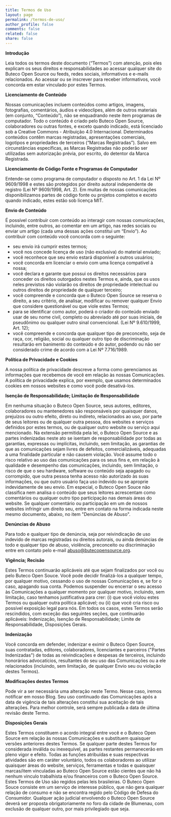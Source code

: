 ```yaml
---
title: Termos de Uso
layout: page
permalink: /termos-de-uso/
author_profile: false
comments: false
related: false
share: false
---
```


**Introdução**

Leia todos os termos deste documento (“Termos”) com atenção, pois eles explicam os seus direitos e responsabilidades ao acessar qualquer site do Buteco Open Source ou feeds, redes sociais, informativos e e-mails relacionados. Ao acessar ou se inscrever para receber informativos, você concorda em estar vinculado por estes Termos.

**Licenciamento de Conteúdo**

Nossas comunicações incluem conteúdos como artigos, imagens, fotografias, comentários, áudios e videoclipes, além de outros materiais (em conjunto, “Conteúdo”), não se enquadrando neste item programas de computador. Todo o conteúdo é criado pelo Buteco Open Source, colaboradores ou outras fontes, e exceto quando indicado, está licenciado sob a Creative Commons - Atribuição 4.0 Internacional. Determinados conteúdos contêm marcas registradas, apresentações comerciais, logotipos e propriedades de terceiros (“Marcas Registradas”). Salvo em circunstâncias específicas, as Marcas Registradas não poderão ser utilizadas sem autorização prévia, por escrito, do detentor da Marca Registrada.

**Licenciamento de Código Fonte e Programas de Computador**

Entende-se como programa de computador o disposto no Art. 1 da Lei Nº 9609/1998 e estes são protegidos por direito autoral independente de registro (Lei Nº 9609/1998, Art. 2). Em muitas de nossas comunicações disponibilizamos partes de código fonte ou projetos completos e exceto quando indicado, estes estão sob licença MIT.

**Envio de Conteúdo**

É possível contribuir com conteúdo ao interagir com nossas comunicações, incluindo, entre outros, ao comentar em um artigo, nas redes sociais ou enviar um artigo (cada uma dessas ações constitui um “Envio”). Ao contribuir com conteúdo você concorda com o seguinte: 

  * seu envio irá cumprir estes termos;
  * você nos concede licença de uso (não exclusiva) do material enviado;
  * você reconhece que seu envio estará disponível a outros usuários;
  * você concorda em licenciar o envio com uma licença compatível à nossa;
  * você declara e garante que possui os direitos necessários para conceder os direitos outorgados nestes Termos e, ainda, que os usos neles previstos não violarão os direitos de propriedade intelectual ou outros direitos de propriedade de qualquer terceiro;
  * você compreende e concorda que o Buteco Open Source se reserva o direito, a seu critério, de analisar, modificar ou remover qualquer Envio que considere questionável ou que viole estes Termos;
  * para se identificar como autor, poderá o criador do conteúdo enviado usar de seu nome civil, completo ou abreviado até por suas iniciais, de pseudônimo ou qualquer outro sinal convencional. (Lei Nº 9.610/1999, Art. 12);
  * você compreende e concorda que qualquer tipo de preconceito, seja de raça, cor, religião, social ou qualquer outro tipo de discriminação resultarão em banimento do conteúdo e do autor, podendo ou não ser considerado crime de acordo com a Lei Nº 7.716/1989.

**Política de Privacidade e Cookies**

A nossa política de privacidade descreve a forma como gerenciamos as informações que recebemos de você em relação às nossas Comunicações. A política de privacidade explica, por exemplo, que usamos determinados cookies em nossos websites e como você pode desativá-los.

**Isenção de Responsabilidade; Limitação de Responsabilidade**

Em nenhuma situação o Buteco Open Source, seus autores, editores, colaboradores ou mantenedores são responsáveis por quaisquer danos, prejuízos ou outro efeito, direto ou indireto, relacionados ao uso, por parte de seus leitores ou de qualquer outra pessoa, dos websites e serviços definidos por estes termos, ou de qualquer outro website ou serviço aqui mencionado. Na extensão permitida pela lei, o Buteco Open Source e as partes indenizadas neste ato se isentam de responsabilidade por todas as garantias, expressas ou implícitas, incluindo, sem limitação, as garantias de que as comunicações sejam livres de defeitos, comercializáveis, adequadas a uma finalidade particular e não causem violação. Você assume todo o risco relativo ao uso das comunicações para os seus fins e, em relação à qualidade e desempenho das comunicações, incluindo, sem limitação, o risco de que o seu hardware, software ou conteúdo seja apagado ou corrompido, que outra pessoa tenha acesso não autorizado às suas informações, ou que outro usuário faça uso indevido ou se aproprie indevidamente de seu envio. Em especial, o Buteco Open Souce não classifica nem analisa o conteúdo que seus leitores acrescentam como comentários ou qualquer outro tipo participação nas demais áreas do website. Se qualquer comentário ou participação em um de nossos websites infringir um direito seu, entre em contato na forma indicada neste mesmo documento, abaixo, no item "Denúncias de Abuso".

**Denúncias de Abuso**

Para todo e qualquer tipo de denúncia, seja por reivindicação de uso indevido de marcas registradas ou direitos autorais, ou ainda denúncias de todo e qualquer tipo de abuso, violência, preconceito ou discriminação entre em contato pelo e-mail [abuso@butecopensource.org](mailto:abuso@butecopensource.org).

**Vigência; Recisão**

Estes Termos continuarão aplicáveis até que sejam finalizados por você ou pelo Buteco Open Souce. Você pode decidir finalizá-los a qualquer tempo, por qualquer motivo, cessando o uso de nossas Comunicações e, se for o caso, apagando sua conta. Podemos suspender ou encerrar o seu acesso às Comunicações a qualquer momento por qualquer motivo, incluindo, sem limitação, caso tenhamos justificativa para crer: (i) que você violou estes Termos ou qualquer outra política aplicável; ou (ii) que você cria risco ou possível exposição legal para nós. Em todos os casos, estes Termos serão rescindidos, com exceção das seguintes seções, que continuarão aplicáveis: Indenização, Isenção de Responsabilidade; Limite de Responsabilidade, Disposições Gerais.

**Indenização**

Você concorda em defender, indenizar e eximir o Buteco Open Source, suas contratadas, editores, colaboradores, licenciantes e parceiros ("Partes Indenizadas") de todas as reivindicações e despesas de terceiros, incluindo honorários advocatícios, resultantes do seu uso das Comunicações ou a ele relacionados (incluindo, sem limitação, de qualquer Envio seu ou violação destes Termos).

**Modificações destes Termos**

Pode vir a ser necessária uma alteração neste Termo. Nesse caso, iremos notificar em nosso Blog. Seu uso continuado das Comunicações após a data de vigência de tais alterações constitui sua aceitação de tais alterações. Para melhor controle, será sempre publicada a data de última revisão deste Termo.

**Disposições Gerais**

Estes Termos constituem o acordo integral entre você e o Buteco Open Source em relação às nossas Comunicações e substituem quaisquer versões anteriores destes Termos. Se qualquer parte destes Termos for considerada inválida ou inexequível, as partes restantes permanecerão em pleno vigor e efeito. Todas as funções atribuídas e suas respectivas atividades são em caráter voluntário, todos os colaboradores ao utilizar quaisquer áreas do website, serviços, ferramentas e todas e quaisquer marcas/item vinculadas ao Buteco Open Source estão cientes que não há nenhum vinculo trabalhista e/ou financeiros com o Buteco Open Source. Estes Termos de Uso são regidos pelas leis brasileiras. O Buteco Open Souce consiste em um serviço de interesse público, que não gera qualquer relação de consumo e não se encontra regido pelo Código de Defesa do Consumidor. Qualquer ação judicial envolvendo o Buteco Open Source deverá ser proposta obrigatoriamente no foro da cidade de Blumenau, com exclusão de qualquer outro, por mais privilegiado que seja.
